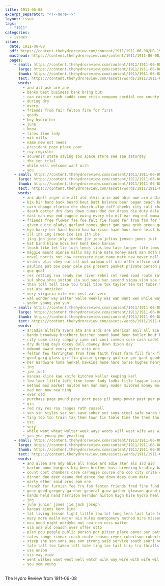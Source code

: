 ```yaml
---
title: 1911-06-08
excerpt_separator: "<!--more-->"
layout: issue
tags:
  - "1911"
categories:
  - issues
issue:
  date: 1911-06-08
  pdf: https://content.thehydroreview.com/content/1911/1911-06-08/HR-1911-06-08.pdf
  masthead: https://content.thehydroreview.com/content/1911/1911-06-08/masthead/HR-1911-06-08.jpg
  pages:
    - small: https://content.thehydroreview.com/content/1911/1911-06-08/small/HR-1911-06-08-01.jpg
      large: https://content.thehydroreview.com/content/1911/1911-06-08/large/HR-1911-06-08-01.jpg
      thumb: https://content.thehydroreview.com/content/1911/1911-06-08/thumbnails/HR-1911-06-08-01.jpg
      text: https://content.thehydroreview.com/assets/words/1911/1911-06-08/HR-1911-06-08-01.txt
      words:
        - and all ask are ane
        - banks best business bank bring but
        - can cashier cash caddo come crisp company cordial cee county cue
        - during dry
        - every
        - friends from fair felton firm for first
        - goods
        - hey hydro her
        - june
        - know
        - lines line lady
        - mik mills
        - name new not needs
        - president pope place poor
        - roy register
        - souvenir state saving sos space store see sae saturday
        - the ten trial
        - while will welcome want with
        - you
    - small: https://content.thehydroreview.com/content/1911/1911-06-08/small/HR-1911-06-08-02.jpg
      large: https://content.thehydroreview.com/content/1911/1911-06-08/large/HR-1911-06-08-02.jpg
      thumb: https://content.thehydroreview.com/content/1911/1911-06-08/thumbnails/HR-1911-06-08-02.jpg
      text: https://content.thehydroreview.com/assets/words/1911/1911-06-08/HR-1911-06-08-02.txt
      words:
        - ani abell anger ane alt ald alvis arie aud able awe are andis aude ask ard agent art aul abe asa ata asi allen ace ale all alice aims ator aime age ang and
        - bix bir band buck beard bout batt balance bear began beach bers bor bas bin bonds bis broad ball brought bese bills bast but business ben been bow ber bee bank bet back burgess bert bie bens besa box board begun
        - carn change clinton che church clay coff cheeks city cali chair counts curt caddo cause chambers cose chute come cas cat company care chas cash clerk coe call clear county came cure creek cant crawford cake carry close counter cand cor count chart courage can court catto con cottage
        - death detter dry days down dunas dod der dress die duty dale dar dum dollar dinner day diesel dainty dove doctor duley dull delores dik daughter
        - east ean eve end eugene ewing every eto ell ear eng ent emma ene early
        - friends free flower fae foe felt fie found fer from fam for ford far face farm fought fath foster frid fessenden few
        - given guite gladys garland gomes ghost gan gave grub green gat gradin games good guest grat gaine garber gregg grace gram goor gart
        - hye harry her hand hydro had harrison haze hour hore heist has hax holly hone habit hori how handle hazel hon hol horse heth held hope home hold hall hamlin hawkins hinton hooks him hernan hee hub hot house
        - ill ina ing irace ice isa ith ibe
        - jing jon june july jordan jue jena julius jensen jones just
        - kat kind kline koss ker kent keep kansas
        - leash like let lie lush leeds lips lew late longer life lems little lillian long lady land line list left leader lay lodge league longs lead leonia lunch last live lise lynne lee lat liter
        - maggie mound minnie mills may mine mate money mark man moth miller mau murrel mis mans mete made myrtle must mea men matters mise mary miss millard martha
        - novel norris not now necessary neat name nate new never nell nor nite nance night needs
        - orders otis obey oar ost oot oatman off old offer office ord ott oge obe oishi ores over ough
        - pauline pat pow pear pale pak present pasket private person poi pan place pec pleasant pare phe pride page pay prayer plas parrett poe pai per pie peal pack poot plan poor pee pena pretty phillips pond
        - que qual
        - res retting roa ready rae river rebel ret reed road route rather rede roll rue rop rage ranger room rea register richardson reddy rolling roberts rie rot
        - sul show shou sutton sia sud sage san second sigua sion soe say stamp seems soon strange sal side sat she seater seat sue station saturday sou start senda sun sek sant surprise stoke salt sup stern special stranger standing sunday shall street shee sale serene saya sprang still sua seiser stream sare son sister set school seal state smile sour said supper
        - than toll tell take tou trail tape tok taylor ten tat tober thralls tees tad theodore tole the tani talbot tag tartar treat town tie towers tow tee till teach toe tora tim taki tine trip tears table them thing thou tea tha toot trom ted talk tenn tae teas toy tan then tui tar tuning thea tor tongue tay testo tomer
        - ust ute unzicker
        - very virginia vile vie vest val vern
        - wal wonder way walter walle weekly was wan want wen while ways warm woods will working wire walk wiek wane williams wie well world wetherford went work wee with wheat wat week winter weak wine
        - yoder young you yun
    - small: https://content.thehydroreview.com/content/1911/1911-06-08/small/HR-1911-06-08-03.jpg
      large: https://content.thehydroreview.com/content/1911/1911-06-08/large/HR-1911-06-08-03.jpg
      thumb: https://content.thehydroreview.com/content/1911/1911-06-08/thumbnails/HR-1911-06-08-03.jpg
      text: https://content.thehydroreview.com/assets/words/1911/1911-06-08/HR-1911-06-08-03.txt
      words:
        - arcadia alfalfa avers ata ana ards are american anil all ace aud arkansas ast ask ave and
        - bandy broadway brothers butcher bound band been butler bout bus business blevin back boys barness brother bring baptist bread bast
        - city come carry company came col cool common corn cash cadet college cotton cat cutting course chambers cour call
        - dry during days doxey dull downey down dixon day
        - edmond eward every ester erie ene
        - felton few farrington from free faith frost farm fill fork frank frida folks field friend friends fine found for
        - good garg glass griffin glaser gregory guthrie ger gant goods gen
        - her hardware homa henkel hawkins home hard horse hughes henry hoe hubbart has high halt hydro hay handsome
        - ing
        - jaw just
        - kansas kline kae knife kitchen kellar keeping karl
        - low leer little left line lower lady lodhi litle league losing lines land
        - method mos market malsom men man many moder mildred money morning made mite mans monday mer miss
        - ned non now new ning
        - over old
        - purchase page pound pany port pees pil pump power past per poi phe pair pol pry pale pal plenty
        - qin
        - red ray res rou ranges rath russell
        - sen sin styles sar son save sober set sons steel safe sarah shorts shape silk see sale she saturday sea stoves stone syria state sos short shirts summer staring store season special send sat sands saw start seven sunday
        - ting top ton train tak then town tin table tine the them tho
        - use
        - very
        - while want wheat walter week ways woods will west wife was wie well white worth weatherford with wedding work
        - yan yea young you yearling
    - small: https://content.thehydroreview.com/content/1911/1911-06-08/small/HR-1911-06-08-04.jpg
      large: https://content.thehydroreview.com/content/1911/1911-06-08/large/HR-1911-06-08-04.jpg
      thumb: https://content.thehydroreview.com/content/1911/1911-06-08/thumbnails/HR-1911-06-08-04.jpg
      text: https://content.thehydroreview.com/assets/words/1911/1911-06-08/HR-1911-06-08-04.txt
      words:
        - and allen are amy able all annie ard adie ater als ald aid
        - barton bono burgess big been brother busi breeding bradley bate business but bros bottle best ballard banker breed better bank brost bry black bis baptist
        - count cost chambers care carnegie course cha coo city crite cox cain con credit come colts christian coop county comings col cant cream can comes class champagne colt clyde cedar church churches
        - dinner due deer deane ded dence day down does dunn date
        - early ether enid eres eam ene
        - french for furnish fee fry fam fenton friends fred fine fund fever farms from frida frys
        - gone good gregory gardner general grow gather gleason grand getting gordon goon gladys
        - hands held hand harrison herndon hinton high hile hydro heal has hazel hard head him hane half handle horse heard home had hoe her
        - ing
        - june junior jones jie jack joseph
        - kansas kinds kern kind
        - lat living lesson light little law lot long lena last late left lillie like league lookeba lacks lar lie
        - mary more mailo major mis mules montgomery method mire missouri modest mare money mealy morning may many mile
        - nea need night nordyke not new nen ness natter
        - ola ona old onasch over offer otto
        - plan pou people public person por pitzer place paver per patterson points part price plate pat pages pansy phe
        - rates range rinear reach route reason reyer robertson roberts rate reese rey
        - steep she son sons see sun strong said service south souri such seen standard sie sire sunday staff stock summer stands stand stallion ser school sweet state stewart surgeon saturday som sam set scott
        - tale tall too taken tell tobe ting tae tail trip tra thralls try toward the town than
        - use union
        - vis vay view
        - went wilkes want west well watch wilk way wire with wife wil week weak was waters will writer wish wee
        - you yom young
---
```


The Hydro Review from 1911-06-08

<!--more-->

